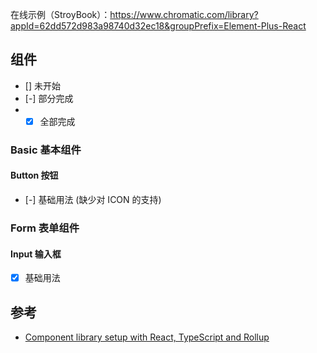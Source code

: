 在线示例（StroyBook）：https://www.chromatic.com/library?appId=62dd572d983a98740d32ec18&groupPrefix=Element-Plus-React

## 组件

- [] 未开始
- [-] 部分完成
- - [x] 全部完成

### Basic 基本组件

#### Button 按钮

- [-] 基础用法 (缺少对 ICON 的支持)

### Form 表单组件

#### Input 输入框

- [x] 基础用法

## 参考

- [Component library setup with React, TypeScript and Rollup](https://dev.to/siddharthvenkatesh/component-library-setup-with-react-typescript-and-rollup-onj)
